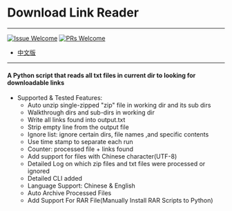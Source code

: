 # Download Link Reader

----

[1]: https://img.shields.io/badge/Issue-Welcome-brightgreen
[2]: https://github.com/Neurotoxin0/OpenWrt/issues/new
[3]: https://img.shields.io/badge/PRs-Welcome-brightgreen
[4]: https://github.com/Neurotoxin0/OpenWrt/pulls

[![Issue Welcome][1]][2]
[![PRs Welcome][3]][4]
- [中文版](https://github.com/Neurotoxin0/Download_Link_Reader/blob/main/README_EN.md "中文版")

----

#### A Python script that reads all txt files in current dir to looking for downloadable links
- Supported & Tested Features: 
    * Auto unzip single-zipped "zip" file in working dir and its sub dirs
    * Walkthrough dirs and sub-dirs in working dir
    * Write all links found into output.txt
    * Strip empty line from the output file
    * Ignore list: ignore certain dirs, file names ,and specific contents
    * Use time stamp to separate each run
    * Counter: processed file + links found
    * Add support for files with Chinese character(UTF-8)
    * Detailed Log on which zip files and txt files were processed or ignored
    * Detailed CLI added
    * Language Support: Chinese & English
    * Auto Archive Processed Files
    * Add Support For RAR File(Manually Install RAR Scripts to Python)
